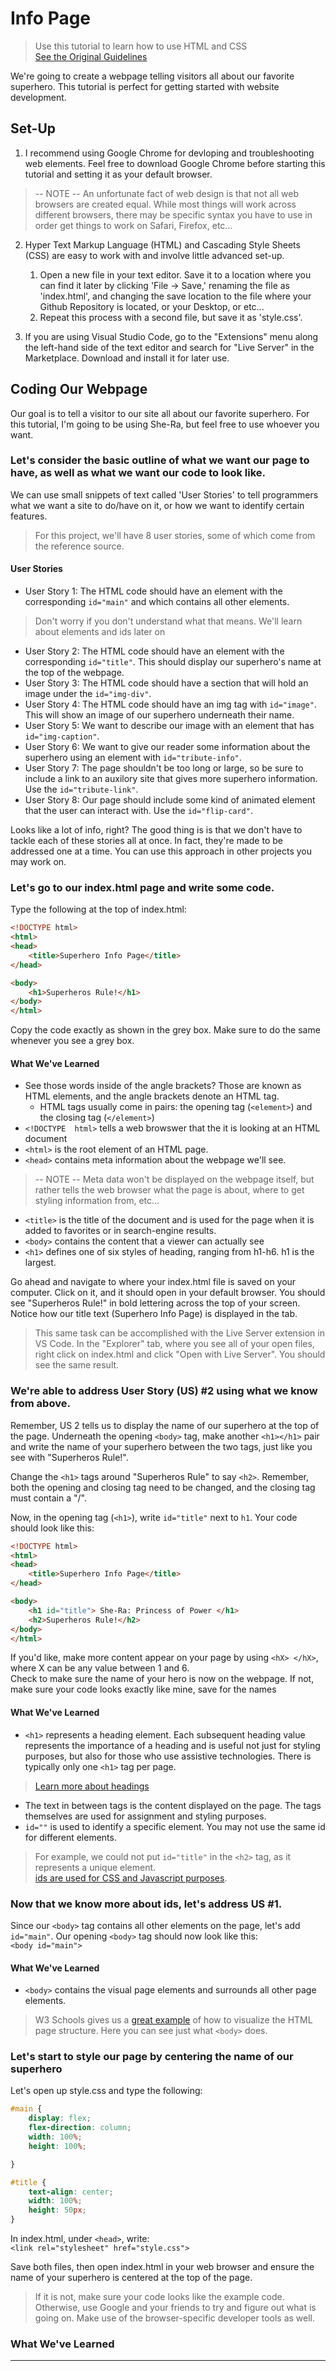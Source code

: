 # Info Page
>Use this tutorial to learn how to use HTML and CSS    
>[See the Original Guidelines](https://learn.freecodecamp.org/responsive-web-design/responsive-web-design-projects/build-a-tribute-page)

We're going to create a webpage telling visitors all about our favorite superhero. This tutorial is perfect for getting started with website development.

## Set-Up

1) I recommend using Google Chrome for devloping and troubleshooting web elements. Feel free to download Google Chrome before starting this tutorial and setting it as your default browser.
> -- NOTE -- An unfortunate fact of web design is that not all web browsers are created equal. While most things will work across different browsers, there may be specific syntax you have to use in order get things to work on Safari, Firefox, etc... 

<!-- Explain how to se up developer tools -->

2) Hyper Text Markup Language (HTML) and Cascading Style Sheets (CSS) are easy to work with and involve little advanced set-up. 

    1) Open a new file in your text editor. Save it to a location where you can find it later by clicking 'File -> Save,' renaming the file as 'index.html', and changing the save location to the file where your Github Repository is located, or your Desktop, or etc... 
    2) Repeat this process with a second file, but save it as 'style.css'.

3) If you are using Visual Studio Code, go to the "Extensions" menu along the left-hand side of the text editor and search for "Live Server" in the Marketplace. Download and install it for later use.

## Coding Our Webpage

Our goal is to tell a visitor to our site all about our favorite superhero. For this tutorial, I'm going to be using She-Ra, but feel free to use whoever you want. 

### Let's consider the basic outline of what we want our page to have, as well as what we want our code to look like.

We can use small snippets of text called 'User Stories' to tell programmers what we want a site to do/have on it, or how we want to identify certain features. 
>For this project, we'll have 8 user stories, some of which come from the reference source.

#### User Stories
- User Story 1: The HTML code should have an element with the corresponding `id="main"` and which contains all other elements. 
>Don't worry if you don't understand what that means. We'll learn about elements and ids later on
- User Story 2: The HTML code should have an element with the corresponding `id="title"`. This should display our superhero's name at the top of the webpage.
- User Story 3: The HTML code should have a section that will hold an image under the `id="img-div"`.
- User Story 4: The HTML code should have an img tag with `id="image"`. This will show an image of our superhero underneath their name.
- User Story 5: We want to describe our image with an element that has `id="img-caption"`.
- User Story 6: We want to give our reader some information about the superhero using an element with `id="tribute-info"`.
- User Story 7: The page shouldn't be too long or large, so be sure to include a link to an auxilory site that gives more superhero information. Use the `id="tribute-link"`.
- User Story 8: Our page should include some kind of animated element that the user can interact with. Use the `id="flip-card"`.

Looks like a lot of info, right? The good thing is is that we don't have to tackle each of these stories all at once. In fact, they're made to be addressed one at a time. You can use this approach in other projects you may work on.

### Let's go to our index.html page and write some code.

Type the following at the top of index.html:

```html
<!DOCTYPE html>
<html>
<head>
    <title>Superhero Info Page</title>
</head>

<body>
    <h1>Superheros Rule!</h1>
</body>
</html>
```

Copy the code exactly as shown in the grey box. Make sure to do the same whenever you see a grey box.

#### What We've Learned
- See those words inside of the angle brackets? Those are known as HTML elements, and the angle brackets denote an HTML tag. 
    - HTML tags usually come in pairs: the opening tag (`<element>`) and the closing tag (`</element>`)
- `<!DOCTYPE  html>` tells a web browswer that the it is looking at an HTML document
- `<html>` is the root element of an HTML page.
- `<head>` contains meta information about the webpage we'll see.
> -- NOTE -- Meta data won't be displayed on the webpage itself, but rather tells the web browser what the page is about, where to get styling information from, etc...
- `<title>` is the title of the document and is used for the page when it is added to favorites or in search-engine results. 
- `<body>` contains the content that a viewer can actually see
- `<h1>` defines one of six styles of heading, ranging from h1-h6. h1 is the largest.

Go ahead and navigate to where your index.html file is saved on your computer. Click on it, and it should open in your default browser. You should see "Superheros Rule!" in bold lettering across the top of your screen. Notice how our title text (Superhero Info Page) is displayed in the tab.
> This same task can be accomplished with the Live Server extension in VS Code. In the "Explorer" tab, where you see all of your open files, right click on index.html and click "Open with Live Server". You should see the same result.

### We're able to address User Story (US) #2 using what we know from above. 

Remember, US 2 tells us to display the name of our superhero at the top of the page. Underneath the opening `<body>` tag, make another `<h1></h1>` pair and write the name of your superhero between the two tags, just like you see with "Superheros Rule!".

Change the `<h1>` tags around "Superheros Rule" to say `<h2>`. Remember, both the opening and closing tag need to be changed, and the closing tag must contain a "/".

Now, in the opening tag (`<h1>`), write `id="title"` next to `h1`. Your code should look like this:

```html
<!DOCTYPE html>
<html>
<head>
    <title>Superhero Info Page</title>
</head>

<body>
    <h1 id="title"> She-Ra: Princess of Power </h1>
    <h2>Superheros Rule!</h2>
</body>
</html>
```

If you'd like, make more content appear on your page by using `<hX> </hX>`, where X can be any value between 1 and 6.    
Check to make sure the name of your hero is now on the webpage. If not, make sure your code looks exactly like mine, save for the names 

#### What We've Learned
- `<h1>` represents a heading element. Each subsequent heading value represents the importance of a heading and is useful not just for styling purposes, but also for those who use assistive technologies. There is typically only one `<h1>` tag per page. 
> [Learn more about headings](https://www.w3schools.com/tags/tag_hn.asp)
- The text in between tags is the content displayed on the page. The tags themselves are used for assignment and styling purposes.
- `id=""` is used to identify a specific element. You may not use the same id for different elements. 
> For example, we could not put `id="title"` in the `<h2>` tag, as it represents a unique element.    
> [ids are used for CSS and Javascript purposes](https://www.w3schools.com/html/html_id.asp).

### Now that we know more about ids, let's address US #1.

Since our `<body>` tag contains all other elements on the page, let's add `id="main"`. Our opening `<body>` tag should now look like this:    
`<body id="main">`

#### What We've Learned
- `<body>` contains the visual page elements and surrounds all other page elements. 
> W3 Schools gives us a [great example](https://www.w3schools.com/html/html_intro.asp) of how to visualize the HTML page structure. Here you can see just what `<body>` does.

### Let's start to style our page by centering the name of our superhero

Let's open up style.css and type the following:

```CSS
#main {
    display: flex;
    flex-direction: column;
    width: 100%;
    height: 100%;

}

#title {
    text-align: center;
    width: 100%;
    height: 50px;
}
```
In index.html, under `<head>`, write:    
`<link rel="stylesheet" href="style.css">`

Save both files, then open index.html in your web browser and ensure the name of your superhero is centered at the top of the page.
> If it is not, make sure your code looks like the example code. Otherwise, use Google and your friends to try and figure out what is going on. Make use of the browser-specific developer tools as well. 

### What We've Learned

<!-- Project Title

Summary
Citations
Include a brief one or two sentence summary of what the project is/does/accomplishes.

Set-Up

Include any languages people may need to install and how to install them.

Include any packages that people will use, as well as a short summary of what they do

Explain how a person may need to download/install a package
Coding Our ___

Include step-by-step instructions on what a programmer should type.

If necessary, discuss some of the planning steps that programmers may need to go through.
Include a 'What We've Learned' section to discuss new information, or clarify code that may be difficult to understand.

Break the code process up into different sections

Running the __

Include how to run the program.

Difficulties

Explain any difficulties that may appear when you run the program.

Next Steps

Describe improvements people could make on the existing code. Give ideas on what they can do with their new-found knowledge.

Don't tell people exactly what to do, give them ideas. This is the final section people should see

If you feel it's necessary, include the following in a footer at the bottom of the page:

This code comes from the source listed at the top of the page. No commercial gain is sought from using the code, and is instead intended for educational purposes. -->

---

<!-- User Story #1: My tribute page should have an element with a corresponding id="main", which contains all other elements.
User Story #2: I should see an element with a corresponding id="title", which contains a string (i.e. text) that describes the subject of the tribute page (e.g. "Dr. Norman Borlaug").
User Story #3: I should see a div element with a corresponding id="img-div".
User Story #4: Within the img-div element, I should see an img element with a corresponding id="image".
User Story #5: Within the img-div element, I should see an element with a corresponding id="img-caption" that contains textual content describing the image shown in img-div.
User Story #6: I should see an element with a corresponding id="tribute-info", which contains textual content describing the subject of the tribute page.
User Story #7: I should see an a element with a corresponding id="tribute-link", which links to an outside site that contains additional information about the subject of the tribute page. HINT: You must give your element an attribute of target and set it to _blank in order for your link to open in a new tab (i.e. target="_blank").
User Story #8: The img element should responsively resize, relative to the width of its parent element, without exceeding its original size.
User Story #9: The img element should be centered within its parent element. -->
